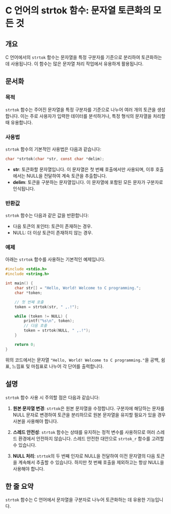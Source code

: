 <!--
Meta Description: # C 언어의 strtok 함수: 문자열 토큰화의 모든 것 ## 개요 C 언어에서의 `strtok` 함수는 문자열을 특정 구분자를 기준으로 분리하여 토큰화하는 데 사용됩니다. 이 함수는 많은 문자열 처리 작업에서 유용하게 활용됩니다. ## 문서화 ### 목적 `strt...
Meta Keywords: strtok, 함수는, 문자열을, 토큰을, char
-->

# C 언어의 strtok 함수: 문자열 토큰화의 모든 것

## 개요
C 언어에서의 `strtok` 함수는 문자열을 특정 구분자를 기준으로 분리하여 토큰화하는 데 사용됩니다. 이 함수는 많은 문자열 처리 작업에서 유용하게 활용됩니다.

## 문서화

### 목적
`strtok` 함수는 주어진 문자열을 특정 구분자를 기준으로 나누어 여러 개의 토큰을 생성합니다. 이는 주로 사용자가 입력한 데이터를 분석하거나, 특정 형식의 문자열을 처리할 때 유용합니다.

### 사용법
`strtok` 함수의 기본적인 사용법은 다음과 같습니다:

```c
char *strtok(char *str, const char *delim);
```

- **str**: 토큰화할 문자열입니다. 이 문자열은 첫 번째 호출에서만 사용되며, 이후 호출에서는 NULL을 전달하여 계속 토큰을 추출합니다.
- **delim**: 토큰을 구분하는 문자열입니다. 이 문자열에 포함된 모든 문자가 구분자로 인식됩니다.

### 반환값
`strtok` 함수는 다음과 같은 값을 반환합니다:
- 다음 토큰의 포인터: 토큰이 존재하는 경우.
- NULL: 더 이상 토큰이 존재하지 않는 경우.

### 예제
아래는 `strtok` 함수를 사용하는 기본적인 예제입니다.

```c
#include <stdio.h>
#include <string.h>

int main() {
    char str[] = "Hello, World! Welcome to C programming.";
    char *token;

    // 첫 번째 호출
    token = strtok(str, " ,.!");

    while (token != NULL) {
        printf("%s\n", token);
        // 다음 호출
        token = strtok(NULL, " ,.!"); 
    }

    return 0;
}
```

위의 코드에서는 문자열 `"Hello, World! Welcome to C programming."`을 공백, 쉼표, 느낌표 및 마침표로 나누어 각 단어를 출력합니다.

## 설명
`strtok` 함수 사용 시 주의할 점은 다음과 같습니다:

1. **원본 문자열 변경**: `strtok`은 원본 문자열을 수정합니다. 구분자에 해당하는 문자를 NULL 문자로 변경하여 토큰을 분리하므로 원본 문자열을 유지할 필요가 있을 경우 사본을 사용해야 합니다.

2. **스레드 안전성**: `strtok` 함수는 상태를 유지하는 정적 변수를 사용하므로 여러 스레드 환경에서 안전하지 않습니다. 스레드 안전한 대안으로 `strtok_r` 함수를 고려할 수 있습니다.

3. **NULL 처리**: `strtok`의 두 번째 인자로 NULL을 전달하여 이전 문자열의 다음 토큰을 계속해서 추출할 수 있습니다. 하지만 첫 번째 호출을 제외하고는 항상 NULL을 사용해야 합니다.

## 한 줄 요약
`strtok` 함수는 C 언어에서 문자열을 구분자로 나누어 토큰화하는 데 유용한 기능입니다.
